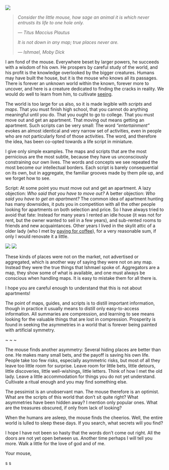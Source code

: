 [![](https://substackcdn.com/image/fetch/w_424)](https://substackcdn.com/image/fetch/f_auto,q_auto:good,fl_progressive:steep/https%3A%2F%2Fbucketeer-e05bbc84-baa3-437e-9518-adb32be77984.s3.amazonaws.com%2Fpublic%2Fimages%2Ffbb68330-87f5-4092-9185-14f3de2b1847_1703x1239.jpeg)

> _Consider the little mouse, how sage an animal it is which never entrusts its life to one hole only._
> 
> _— Titus Maccius Plautus_
> 
> _It is not down in any map; true places never are._
> 
> _— Ishmael, Moby Dick_

I am fond of the mouse. Everywhere beset by larger powers, he succeeds with a wisdom of his own. He prospers by careful study of the world, and his profit is the knowledge overlooked by the bigger creatures. Humans may have built the house, but it is the mouse who knows all its passages. There is forever an unknown world within the known, forever more to uncover, and here is a creature dedicated to finding the cracks in reality. We would do well to learn from him, to cultivate [seeing](https://simonsarris.substack.com/p/on-the-usefulness-of-photography).

The world is too large for us also, so it is made legible with _scripts_ and _maps_. That you must finish high school, that you cannot do anything meaningful until you do. That you ought to go to college. That you must move out and get an apartment. That moving out means getting an apartment. Such scripts can be very small: The word _“entertainment”_ evokes an almost identical and very narrow set of activities, even in people who are not particularly fond of those activities. The word, and therefore the idea, has been co-opted towards a life script in miniature.

I give only simple examples. The maps and scripts that are the most pernicious are the most subtle, because they have us unconsciously constraining our own lives. The words and concepts we see repeated the most become our intellectual borders. Each script is barely consequential on its own, but in aggregate, the familiar grooves made by them pile up, and we forget how to see.

Script: At some point you must move out and get an apartment. A lazy objection: _Who said that you have to move out?_ A better objection: _Who said you have to get an apartment?_ The common idea of apartment hunting has many downsides, it puts you in competition with all the other people looking for apartments on both selection and price. So I have always tried to avoid that fate: Instead for many years I rented an idle house (it was not for rent, but the owner wanted to sell in a few years), and sub-rented rooms to friends and new acquaintances. Other years I lived in the skylit attic of a older lady (who I met by [paying for coffee](https://simonsarris.substack.com/p/familiarity-and-belonging)), for a very reasonable sum, if only I would renovate it a little.

[![](https://substackcdn.com/image/fetch/w_424)](https://substackcdn.com/image/fetch/f_auto,q_auto:good,fl_progressive:steep/https%3A%2F%2Fbucketeer-e05bbc84-baa3-437e-9518-adb32be77984.s3.amazonaws.com%2Fpublic%2Fimages%2F81474b1a-cedc-43c0-8582-67b3a8f28779_4000x2992.jpeg) [![](https://substackcdn.com/image/fetch/w_424)](https://substackcdn.com/image/fetch/f_auto,q_auto:good,fl_progressive:steep/https%3A%2F%2Fbucketeer-e05bbc84-baa3-437e-9518-adb32be77984.s3.amazonaws.com%2Fpublic%2Fimages%2F6cf411ea-7502-4857-a3b7-c0d93a237965_2800x2094.jpeg)

These kinds of places were not on the market, not advertised or aggregated, which is another way of saying they were not on any map. Instead they were the true things that Ishmael spoke of. Aggregators are a map, they show some of what is available, and one must always be conscious when handling maps. It is easy to mistake them for all there is.

I hope you are careful enough to understand that this is not about apartments!

The point of maps, guides, and scripts is to distill important information, though in practice it usually means to distill only easy-to-access information. All summaries are compression, and learning to see means looking for the valuable things that are lost in compression. Prosperity is found in seeking the asymmetries in a world that is forever being painted with artificial symmetry.

~ ~ ~

The mouse finds another asymmetry: Several hiding places are better than one. He makes many small bets, and the payoff is saving his own life. People take too few risks, especially asymmetric risks, but most of all they leave too little room for surprise. Leave room for little bets, little detours, little discoveries, little well-wishings, little letters. Think of how I met the old lady. Leave a little accommodation for things you do not yet understand. Cultivate a ritual enough and you may find something else.

The pessimist is an unobservant man. The mouse therefore is an optimist. What are the scripts of this world that don’t sit quite right? What asymmetries have been hidden away? I mention only popular ones. What are the treasures obscured, if only from lack of looking?

When the humans are asleep, the mouse finds the cheerios. Well, the entire world is lulled to sleep these days. If you search, what secrets will you find?

I hope I have not been so hasty that the words don’t come out right. All the doors are not yet open between us. Another time perhaps I will tell you more. Walk a little for the love of god and of me.

Your mouse,

s s
